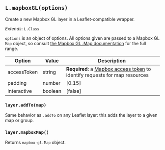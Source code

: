 ## `L.mapboxGL(options)`

Create a new Mapbox GL layer in a Leaflet-compatible wrapper.

<span class='leaflet icon'>_Extends_: `L.Class`</span>

`options` is an object of options. All options given are passed to a Mapbox GL `Map` object,
so consult [the Mapbox GL .Map documentation](https://www.mapbox.com/mapbox-gl-js/api/#new-mapboxgl-map-options-)
for the full range.

| Option | Value | Description |
| ---- | ---- | ---- |
| accessToken | string | **Required**: a [Mapbox access token](https://www.mapbox.com/help/define-access-token/) to identify requests for map resources |
| padding | number | [0.15] | Relative padding of the mapbox-gl layer to avoid the background flickering around the edges of the map |
| interactive | boolean | [false] | Wheter or not to register the mouse and keyboard events on the mapbox-gl layer. Turn this on if you intend to use the mapbox-gl layer events. |

### `layer.addTo(map)`

Same behavior as `.addTo` on any Leaflet layer: this adds the layer to a given
map or group.

### `layer.mapboxMap()`

Returns `mapbox-gl.Map` object.
